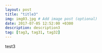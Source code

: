 ```yaml
---
layout: post
title: "title3"
img: img03.jpg # Add image post (optional)
date: 2017-07-05 12:52:00 +0300
description: description3
tag: [tag3, tag31, tag32]
---
```

test3
